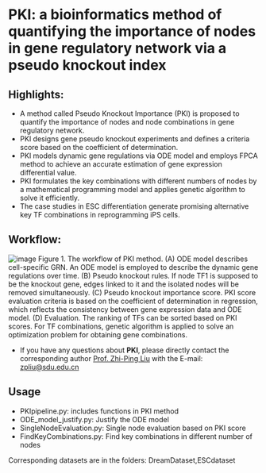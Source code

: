 # PKI: a bioinformatics method of quantifying the importance of nodes in gene regulatory network via a pseudo knockout index

## Highlights:
*	A method called Pseudo Knockout Importance (PKI) is proposed to quantify the importance of nodes and node combinations in gene regulatory network.
*	PKI designs gene pseudo knockout experiments and defines a criteria score based on the coefficient of determination.
*	PKI models dynamic gene regulations via ODE model and employs FPCA method to achieve an accurate estimation of gene expression differential value.
*	PKI formulates the key combinations with different numbers of nodes by a mathematical programming model and applies genetic algorithm to solve it efficiently.
*	The case studies in ESC differentiation generate promising alternative key TF combinations in reprogramming iPS cells.

## Workflow:
![image](https://user-images.githubusercontent.com/54654413/211350070-00aac877-6519-4cc3-82df-6b4fe3124ab3.png)
Figure 1. The workflow of PKI method. (A) ODE model describes cell-specific GRN. An ODE model is employed to describe the dynamic gene regulations over time. (B) Pseudo knockout rules. If node TF1 is supposed to be the knockout gene, edges linked to it and the isolated nodes will be removed simultaneously. (C) Pseudo knockout importance score. PKI score evaluation criteria is based on the coefficient of determination in regression, which reflects the consistency between gene expression data and ODE model. (D) Evaluation. The ranking of TFs can be sorted based on PKI scores. For TF combinations, genetic algorithm is applied to solve an optimization problem for obtaining gene combinations.

* If you have any questions about **PKI**, please directly contact the corresponding author [Prof. Zhi-Ping Liu](https://scholar.google.com/citations?user=zkBXb_kAAAAJ&hl=zh-CN&oi=ao) with the E-mail: zpliu@sdu.edu.cn

## Usage

* PKIpipeline.py: includes functions in PKI method
* ODE_model_justify.py: Justify the ODE model
* SingleNodeEvaluation.py: Single node evaluation based on PKI score
* FindKeyCombinations.py: Find key combinations in different number of nodes 

Corresponding datasets are in the folders: DreamDataset,ESCdataset
